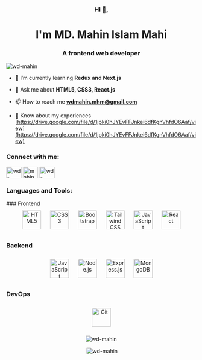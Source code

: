 <h3 align="center">Hi 👋,</h3>
<h1 align="center">I'm MD. Mahin Islam Mahi</h1>
<h3 align="center">A frontend web developer</h3>

<p align="left"> <img src="https://komarev.com/ghpvc/?username=wd-mahin&label=Profile%20views&color=0e75b6&style=flat" alt="wd-mahin" /> </p>

- 🌱 I’m currently learning **Redux and Next.js**

- 💬 Ask me about **HTML5, CSS3, React.js**

- 📫 How to reach me **wdmahin.mhm@gmail.com**

- 📄 Know about my experiences [https://drive.google.com/file/d/1jpki0hJYEvFFJnkei6dfKgnVhfdO6Aaf/view](https://drive.google.com/file/d/1jpki0hJYEvFFJnkei6dfKgnVhfdO6Aaf/view)

<h3 align="left">Connect with me:</h3>
<p align="left">
<a href="https://linkedin.com/in/wd-mahin" target="blank"><img align="center" src="https://raw.githubusercontent.com/rahuldkjain/github-profile-readme-generator/master/src/images/icons/Social/linked-in-alt.svg" alt="wd-mahin" height="30" width="40" /></a>
<a href="https://fb.com/mahin.mhm" target="blank"><img align="center" src="https://raw.githubusercontent.com/rahuldkjain/github-profile-readme-generator/master/src/images/icons/Social/facebook.svg" alt="mahin.mhm" height="30" width="40" /></a>
<a href="https://instagram.com/wd-mahin" target="blank"><img align="center" src="https://raw.githubusercontent.com/rahuldkjain/github-profile-readme-generator/master/src/images/icons/Social/instagram.svg" alt="wd-mahin" height="30" width="40" /></a>
</p>

<h3 align="left">Languages and Tools:</h3>
### Frontend  
<div align="center">  
<a href="https://en.wikipedia.org/wiki/HTML5" target="_blank"><img style="margin: 10px" src="https://profilinator.rishav.dev/skills-assets/html5-original-wordmark.svg" alt="HTML5" height="50" /></a>  
<a href="https://www.w3schools.com/css/" target="_blank"><img style="margin: 10px" src="https://profilinator.rishav.dev/skills-assets/css3-original-wordmark.svg" alt="CSS3" height="50" /></a>  
<a href="https://getbootstrap.com/docs/3.4/javascript/" target="_blank"><img style="margin: 10px" src="https://profilinator.rishav.dev/skills-assets/bootstrap-plain.svg" alt="Bootstrap" height="50" /></a>  
<a href="https://www.tailwindcss.com/" target="_blank"><img style="margin: 10px" src="https://profilinator.rishav.dev/skills-assets/tailwindcss.svg" alt="Tailwind CSS" height="50" /></a>  
<a href="https://www.javascript.com/" target="_blank"><img style="margin: 10px" src="https://profilinator.rishav.dev/skills-assets/javascript-original.svg" alt="JavaScript" height="50" /></a>  
<a href="https://reactjs.org/" target="_blank"><img style="margin: 10px" src="https://profilinator.rishav.dev/skills-assets/react-original-wordmark.svg" alt="React" height="50" /></a>  
</div>

</td><td valign="top" width="33%">



### Backend  
<div align="center">  
<a href="https://www.javascript.com/" target="_blank"><img style="margin: 10px" src="https://profilinator.rishav.dev/skills-assets/javascript-original.svg" alt="JavaScript" height="50" /></a>  
<a href="https://nodejs.org/" target="_blank"><img style="margin: 10px" src="https://profilinator.rishav.dev/skills-assets/nodejs-original-wordmark.svg" alt="Node.js" height="50" /></a>  
<a href="https://expressjs.com/" target="_blank"><img style="margin: 10px" src="https://profilinator.rishav.dev/skills-assets/express-original-wordmark.svg" alt="Express.js" height="50" /></a>  
<a href="https://www.mongodb.com/" target="_blank"><img style="margin: 10px" src="https://profilinator.rishav.dev/skills-assets/mongodb-original-wordmark.svg" alt="MongoDB" height="50" /></a>  
</div>

</td><td valign="top" width="33%">



### DevOps  
<div align="center">  
<a href="https://github.com/" target="_blank"><img style="margin: 10px" src="https://profilinator.rishav.dev/skills-assets/git-scm-icon.svg" alt="Git" height="50" /></a>  
</div>

<p align="center"><img align="center" src="https://github-readme-stats.vercel.app/api/top-langs?username=md-mahin-islam-mahi&show_icons=true&locale=en&layout=compact" alt="wd-mahin" /></p>

<p align="center">&nbsp;<img align="center" src="https://github-readme-stats.vercel.app/api?username=md-mahin-islam-mahi&show_icons=true&locale=en" alt="wd-mahin" /></p>
